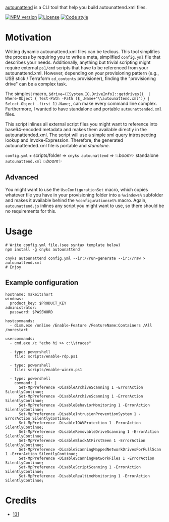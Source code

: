 [autounattend](https://github.com/131/autounattend) is a CLI tool that help you build autounattend.xml files.


[![NPM version](https://img.shields.io/npm/v/autounattend.svg)](https://www.npmjs.com/package/autounattend)
[![License](https://img.shields.io/badge/license-MIT-blue.svg)](http://opensource.org/licenses/MIT)
[![Code style](https://img.shields.io/badge/code%2fstyle-ivs-green.svg)](https://www.npmjs.com/package/eslint-plugin-ivs)


# Motivation

Writing dynamic autounattend.xml files can be tedious. This tool simplifies the process by requiring you to write a meta, simplified `config.yml` file that describes your needs. Additionally, anything but trivial scripting might require external `ps1/cmd` scripts that have to be referenced from your autounattend.xml. However, depending on your provisioning pattern (e.g., USB stick / Terraform `cd_contents` provisioner), finding the "provisioning drive" can be a complex task.

The simplest macro, 
`$drive=([System.IO.DriveInfo]::getdrives()  | Where-Object { Test-Path -Path ($_.Name+"\\autounattend.xml")} | Select-Object -first 1).Name;`, can make every command line complex. Furthermore, I wanted to have standalone and portable `autounattended.xml` files.

This script inlines all external script files you might want to reference into base64-encoded metadata and makes them available directly in the autounattended.xml. The script will use a simple xml query introspecting lookup and Invoke-Expression. Therefore, the generated autounattended.xml file is portable and *stanalone*.

`config.yml` + scripts/folder => `cnyks autounattend` => :boom:*boom*:sparkles: standalone `autounattend.xml` :boom:*boom*:sparkles:


## Advanced 
You might want to use the `UseConfigurationSet` macro, which copies whatever file you have in your provisioning folder into a `%windows%` subfolder and makes it available behind the `%configurationset%` macro. Again, `autounattend.js` inlines any script you might want to use, so there should be no requirements for this.



# Usage
```
# Write config.yml file.(see syntax template below)
npm install -g cnyks autounattend

cnyks autounattend config.yml --ir://run=generate --ir://raw > autounattend.xml
# Enjoy
```

## Example configuration
```
hostname: makeitshort
windows:
  product_key: $PRODUCT_KEY
administrator:
  password: $PASSWORD

hostcommands:
  - dism.exe /online /Enable-Feature /FeatureName:Containers /All /norestart

usercommands:
  - cmd.exe /c "echo hi >> c:\\traces"

  - type: powershell
    file: scripts/enable-rdp.ps1

  - type: powershell
    file: scripts/enable-winrm.ps1

  - type: powershell
    command: |
      Set-MpPreference -DisableArchiveScanning 1 -ErrorAction SilentlyContinue;
      Set-MpPreference -DisableArchiveScanning 1 -ErrorAction SilentlyContinue;
      Set-MpPreference -DisableBehaviorMonitoring 1 -ErrorAction SilentlyContinue;
      Set-MpPreference -DisableIntrusionPreventionSystem 1 -ErrorAction SilentlyContinue;
      Set-MpPreference -DisableIOAVProtection 1 -ErrorAction SilentlyContinue;
      Set-MpPreference -DisableRemovableDriveScanning 1 -ErrorAction SilentlyContinue;
      Set-MpPreference -DisableBlockAtFirstSeen 1 -ErrorAction SilentlyContinue;
      Set-MpPreference -DisableScanningMappedNetworkDrivesForFullScan 1 -ErrorAction SilentlyContinue;
      Set-MpPreference -DisableScanningNetworkFiles 1 -ErrorAction SilentlyContinue;
      Set-MpPreference -DisableScriptScanning 1 -ErrorAction SilentlyContinue;
      Set-MpPreference -DisableRealtimeMonitoring 1 -ErrorAction SilentlyContinue;
```

# Credits
* [131](https://github.com/131)
